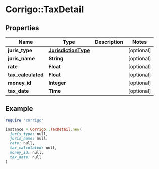 # Corrigo::TaxDetail

## Properties

| Name | Type | Description | Notes |
| ---- | ---- | ----------- | ----- |
| **juris_type** | [**JurisdictionType**](JurisdictionType.md) |  | [optional] |
| **juris_name** | **String** |  | [optional] |
| **rate** | **Float** |  | [optional] |
| **tax_calculated** | **Float** |  | [optional] |
| **money_id** | **Integer** |  | [optional] |
| **tax_date** | **Time** |  | [optional] |

## Example

```ruby
require 'corrigo'

instance = Corrigo::TaxDetail.new(
  juris_type: null,
  juris_name: null,
  rate: null,
  tax_calculated: null,
  money_id: null,
  tax_date: null
)
```

